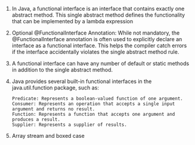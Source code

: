 1. In Java, a functional interface is an interface that contains exactly one abstract method. This single abstract
   method defines the functionality that can be implemented by a lambda expression
2. Optional @FunctionalInterface Annotation: While not mandatory, the @FunctionalInterface annotation is often used to
   explicitly declare an interface as a functional interface. This helps the compiler catch errors if the interface
   accidentally violates the single abstract method rule.
3. A functional interface can have any number of default or static methods in addition to the single abstract method.
4. Java provides several built-in functional interfaces in the java.util.function package, such as:

       Predicate: Represents a boolean-valued function of one argument. 
       Consumer: Represents an operation that accepts a single input argument and returns no result.
       Function: Represents a function that accepts one argument and produces a result. 
       Supplier: Represents a supplier of results.
5. Array stream and boxed case